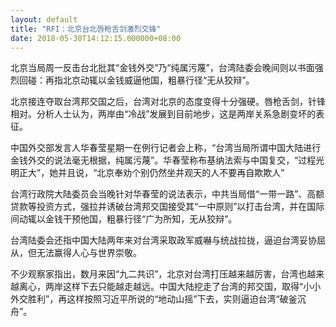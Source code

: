 ```yaml
---
layout: default
title: "RFI：北京台北唇枪舌剑激烈交锋"
date: 2018-05-30T14:12:15.000000+08:00
---
```


北京当局周一反击台北批其“金钱外交”乃“纯属污蔑”，台湾陆委会晚间则以书面强烈回碰：再指北京动辄以金钱威逼他国，粗暴行径“无从狡辩”。

北京接连夺取台湾邦交国之后，台湾对北京的态度变得十分强硬。唇枪舌剑，针锋相对。分析人士认为，两岸由“冷战”发展到目前地步，这是两岸关系急剧变坏的表征。

中国外交部发言人华春莹星期一在例行记者会上称，“台湾当局所谓中国大陆进行金钱外交的说法毫无根据，纯属污蔑”。华春莹称布基纳法索与中国复交，“过程光明正大”，她并且说，“北京奉劝个别仍然坐井观天的人不要再自欺欺人”

台湾行政院大陆委员会当晚针对华春莹的说法表示，中共当局借“一带一路”、高额贷款等投资方式，强拉并诱破台湾邦交国接受其“一中原则”以打击台湾，并在国际间动辄以金钱干预他国，粗暴行径“广为所知，无从狡辩”。

台湾陆委会还指中国大陆两年来对台湾采取政军威嚇与统战拉拢，逼迫台湾妥协屈从，但无法赢得人心与世界崇敬。

不少观察家指出，数月来因“九二共识”，北京对台湾打压越来越厉害，台湾也越来越离心，两岸这样下去只能越走越远。中国大陆挖走了台湾的邦交国，取得“小小外交胜利”，再这样按照习近平所说的“地动山摇”下去，实则逼迫台湾“破釜沉舟”。

